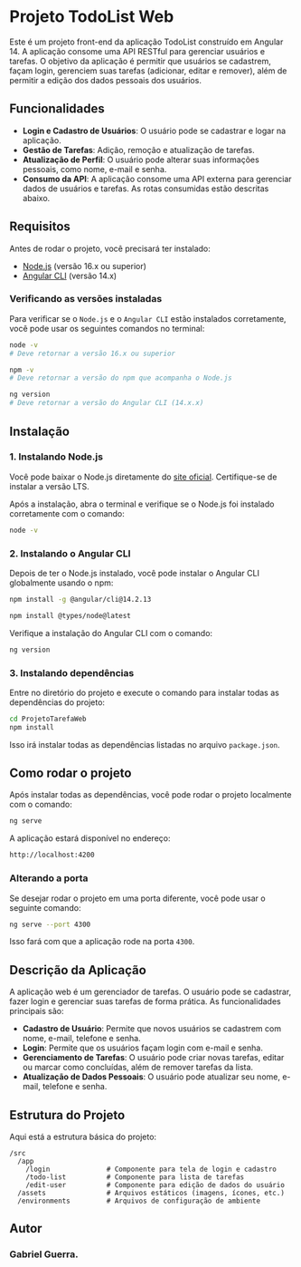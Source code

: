 
# Projeto TodoList Web

Este é um projeto front-end da aplicação TodoList construído em Angular 14. A aplicação consome uma API RESTful para gerenciar usuários e tarefas. O objetivo da aplicação é permitir que usuários se cadastrem, façam login, gerenciem suas tarefas (adicionar, editar e remover), além de permitir a edição dos dados pessoais dos usuários.

## Funcionalidades

- **Login e Cadastro de Usuários**: O usuário pode se cadastrar e logar na aplicação.
- **Gestão de Tarefas**: Adição, remoção e atualização de tarefas.
- **Atualização de Perfil**: O usuário pode alterar suas informações pessoais, como nome, e-mail e senha.
- **Consumo da API**: A aplicação consome uma API externa para gerenciar dados de usuários e tarefas. As rotas consumidas estão descritas abaixo.

## Requisitos

Antes de rodar o projeto, você precisará ter instalado:

- [Node.js](https://nodejs.org) (versão 16.x ou superior)
- [Angular CLI](https://angular.io/cli) (versão 14.x)

### Verificando as versões instaladas

Para verificar se o `Node.js` e o `Angular CLI` estão instalados corretamente, você pode usar os seguintes comandos no terminal:

```bash
node -v
# Deve retornar a versão 16.x ou superior

npm -v
# Deve retornar a versão do npm que acompanha o Node.js

ng version
# Deve retornar a versão do Angular CLI (14.x.x)
```

## Instalação

### 1. Instalando Node.js

Você pode baixar o Node.js diretamente do [site oficial](https://nodejs.org/). Certifique-se de instalar a versão LTS.

Após a instalação, abra o terminal e verifique se o Node.js foi instalado corretamente com o comando:

```bash
node -v
```

### 2. Instalando o Angular CLI

Depois de ter o Node.js instalado, você pode instalar o Angular CLI globalmente usando o npm:

```bash
npm install -g @angular/cli@14.2.13

npm install @types/node@latest
```

Verifique a instalação do Angular CLI com o comando:

```bash
ng version
```


### 3. Instalando dependências

Entre no diretório do projeto e execute o comando para instalar todas as dependências do projeto:

```bash
cd ProjetoTarefaWeb
npm install
```

Isso irá instalar todas as dependências listadas no arquivo `package.json`.

## Como rodar o projeto

Após instalar todas as dependências, você pode rodar o projeto localmente com o comando:

```bash
ng serve
```

A aplicação estará disponível no endereço:

```bash
http://localhost:4200
```

### Alterando a porta

Se desejar rodar o projeto em uma porta diferente, você pode usar o seguinte comando:

```bash
ng serve --port 4300
```

Isso fará com que a aplicação rode na porta `4300`.

## Descrição da Aplicação

A aplicação web é um gerenciador de tarefas. O usuário pode se cadastrar, fazer login e gerenciar suas tarefas de forma prática. As funcionalidades principais são:

- **Cadastro de Usuário**: Permite que novos usuários se cadastrem com nome, e-mail, telefone e senha.
- **Login**: Permite que os usuários façam login com e-mail e senha.
- **Gerenciamento de Tarefas**: O usuário pode criar novas tarefas, editar ou marcar como concluídas, além de remover tarefas da lista.
- **Atualização de Dados Pessoais**: O usuário pode atualizar seu nome, e-mail, telefone e senha.

## Estrutura do Projeto

Aqui está a estrutura básica do projeto:

```
/src
  /app
    /login              # Componente para tela de login e cadastro
    /todo-list          # Componente para lista de tarefas
    /edit-user          # Componente para edição de dados do usuário
  /assets               # Arquivos estáticos (imagens, ícones, etc.)
  /environments         # Arquivos de configuração de ambiente
```

## Autor

### Gabriel Guerra.